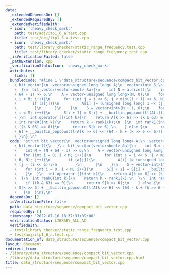 ```yaml
---
data:
  _extendedDependsOn: []
  _extendedRequiredBy: []
  _extendedVerifiedWith:
  - icon: ':heavy_check_mark:'
    path: test/aoj/itp1_6_a.test.cpp
    title: test/aoj/itp1_6_a.test.cpp
  - icon: ':heavy_check_mark:'
    path: test/library_checker/static_range_frequency.test.cpp
    title: test/library_checker/static_range_frequency.test.cpp
  _isVerificationFailed: false
  _pathExtension: cpp
  _verificationStatusIcon: ':heavy_check_mark:'
  attributes:
    links: []
  bundledCode: "#line 1 \"data_structure/sequence/compact_bit_vector.cpp\"\nstruct\
    \ bit_vector{\n  vector<unsigned long long> A;\n  vector<int> S;\n  bit_vector(){\n\
    \  }\n  bit_vector(vector<bool> &a){\n    int N = a.size();\n    int M = (N +\
    \ 64 - 1) >> 6;\n    A = vector<unsigned long long>(M, 0);\n    for (int i = 0;\
    \ i < M; i++){\n      for (int j = i << 6; j < min((i + 1) << 6, N); j++){\n \
    \       if (a[j]){\n          A[i] |= (unsigned long long) 1 << (j - (i << 6));\n\
    \        }\n      }\n    }\n    S = vector<int>(M + 1, 0);\n    for (int i = 0;\
    \ i < M; i++){\n      S[i + 1] = S[i] + __builtin_popcountll(A[i]);\n    }\n \
    \ }\n  int operator [](int k){\n    return A[k >> 6] >> (k & 63) & 1;\n  }\n \
    \ int rank0(int k){\n    return k - rank1(k);\n  }\n  int rank1(int k){\n    if\
    \ ((k & 63) == 0){\n      return S[k >> 6];\n    } else {\n      return S[k >>\
    \ 6] + __builtin_popcountll(A[k >> 6] << (64 - k + (k >> 6 << 6)));\n    }\n \
    \ }\n};\n"
  code: "struct bit_vector{\n  vector<unsigned long long> A;\n  vector<int> S;\n \
    \ bit_vector(){\n  }\n  bit_vector(vector<bool> &a){\n    int N = a.size();\n\
    \    int M = (N + 64 - 1) >> 6;\n    A = vector<unsigned long long>(M, 0);\n \
    \   for (int i = 0; i < M; i++){\n      for (int j = i << 6; j < min((i + 1) <<\
    \ 6, N); j++){\n        if (a[j]){\n          A[i] |= (unsigned long long) 1 <<\
    \ (j - (i << 6));\n        }\n      }\n    }\n    S = vector<int>(M + 1, 0);\n\
    \    for (int i = 0; i < M; i++){\n      S[i + 1] = S[i] + __builtin_popcountll(A[i]);\n\
    \    }\n  }\n  int operator [](int k){\n    return A[k >> 6] >> (k & 63) & 1;\n\
    \  }\n  int rank0(int k){\n    return k - rank1(k);\n  }\n  int rank1(int k){\n\
    \    if ((k & 63) == 0){\n      return S[k >> 6];\n    } else {\n      return\
    \ S[k >> 6] + __builtin_popcountll(A[k >> 6] << (64 - k + (k >> 6 << 6)));\n \
    \   }\n  }\n};\n"
  dependsOn: []
  isVerificationFile: false
  path: data_structure/sequence/compact_bit_vector.cpp
  requiredBy: []
  timestamp: '2022-07-16 18:37:31+09:00'
  verificationStatus: LIBRARY_ALL_AC
  verifiedWith:
  - test/library_checker/static_range_frequency.test.cpp
  - test/aoj/itp1_6_a.test.cpp
documentation_of: data_structure/sequence/compact_bit_vector.cpp
layout: document
redirect_from:
- /library/data_structure/sequence/compact_bit_vector.cpp
- /library/data_structure/sequence/compact_bit_vector.cpp.html
title: data_structure/sequence/compact_bit_vector.cpp
---
```

